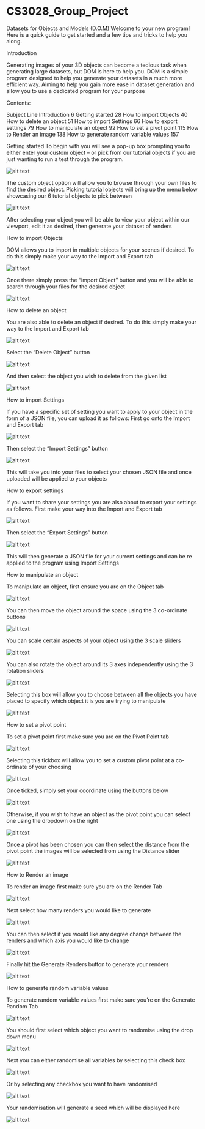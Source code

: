 # CS3028_Group_Project

Datasets for Objects and Models (D.O.M)
Welcome to your new program! Here is a quick guide to get started and a few tips and tricks to help you along.

Introduction

Generating images of your 3D objects can become a tedious task when generating large datasets, but DOM is here to help you. DOM is a simple program designed to help you generate your datasets in a much more efficient way. Aiming to help you gain more ease in dataset generation and allow you to use a dedicated program for your purpose



Contents:

Subject                                     Line
Introduction	                            6
Getting started	                            28
How to import Objects	                    40
How to delete an object	                    51
How to import Settings	                    66
How to export settings	                    79
How to manipulate an object	                92
How to set a pivot point	                115
How to Render an image	                    138
How to generate random variable values	    157



Getting started
To begin with you will see a pop-up box prompting you to either enter your custom object – or pick from our tutorial objects if you are just wanting to run a test through the program.

![alt text](image.png) 

The custom object option will allow you to browse through your own files to find the desired object. Picking tutorial objects will bring up the menu below showcasing our 6 tutorial objects to pick between

![alt text](image-1.png)
 
After selecting your object you will be able to view your object within our viewport, edit it as desired, then generate your dataset of renders


How to import Objects

DOM allows you to import in multiple objects for your scenes if desired. To do this simply make your way to the Import and Export tab

![alt text](image-2.png)
 
Once there simply press the “Import Object” button and you will be able to search through your files for the desired object
 
![alt text](image-3.png)


How to delete an object

You are also able to delete an object if desired. To do this simply make your way to the Import and Export tab

![alt text](image-4.png)
 
Select the “Delete Object” button

![alt text](image-5.png)
 
And then select the object you wish to delete from the given list

![alt text](image-6.png)


How to import Settings

If you have a specific set of setting you want to apply to your object in the form of a JSON file, you can upload it as follows: First go onto the Import and Export tab

![alt text](image-7.png)
 
Then select the “Import Settings” button

![alt text](image-8.png)
 
This will take you into your files to select your chosen JSON file and once uploaded will be applied to your objects


How to export settings

If you want to share your settings you are also about to export your settings as follows. First make your way into the Import and Export tab

![alt text](image-9.png)
 
Then select the “Export Settings” button

![alt text](image-10.png)
 
This will then generate a JSON file for your current settings and can be re applied to the program using Import Settings


How to manipulate an object

To manipulate an object, first ensure you are on the Object tab

![alt text](image-11.png)
 
You can then move the object around the space using the 3 co-ordinate buttons

![alt text](image-12.png)
 
You can scale certain aspects of your object using the 3 scale sliders

![alt text](image-13.png)
 
You can also rotate the object around its 3 axes independently using the 3 rotation sliders

![alt text](image-14.png)
 
Selecting this box will allow you to choose between all the objects you have placed to specify which object it is you are trying to manipulate

![alt text](image-15.png)
 

How to set a pivot point

To set a pivot point first make sure you are on the Pivot Point tab

![alt text](image-16.png)
 
Selecting this tickbox will allow you to set a custom pivot point at a co-ordinate of your choosing

![alt text](image-17.png)
 
Once ticked, simply set your coordinate using the buttons below

![alt text](image-18.png)
 
Otherwise, if you wish to have an object as the pivot point you can select one using the dropdown on the right 

![alt text](image-19.png)
 
Once a pivot has been chosen you can then select the distance from the pivot point the images will be selected from using the Distance slider

![alt text](image-20.png)
 

How to Render an image

To render an image first make sure you are on the Render Tab

![alt text](image-21.png)
 
Next select how many renders you would like to generate

![alt text](image-22.png)
 
You can then select if you would like any degree change between the renders and which axis you would like to change

![alt text](image-23.png)
 
Finally hit the Generate Renders button to generate your renders

![alt text](image-24.png)
 

How to generate random variable values

To generate random variable values first make sure you’re on the Generate Random Tab

![alt text](image-25.png)
 
You should first select which object you want to randomise using the drop down menu

![alt text](image-26.png)
 
Next you can either randomise all variables by selecting this check box

![alt text](image-27.png)
 
Or by selecting any checkbox you want to have randomised 

![alt text](image-28.png)
 
Your randomisation will generate a seed which will be displayed here
 
![alt text](image-29.png)